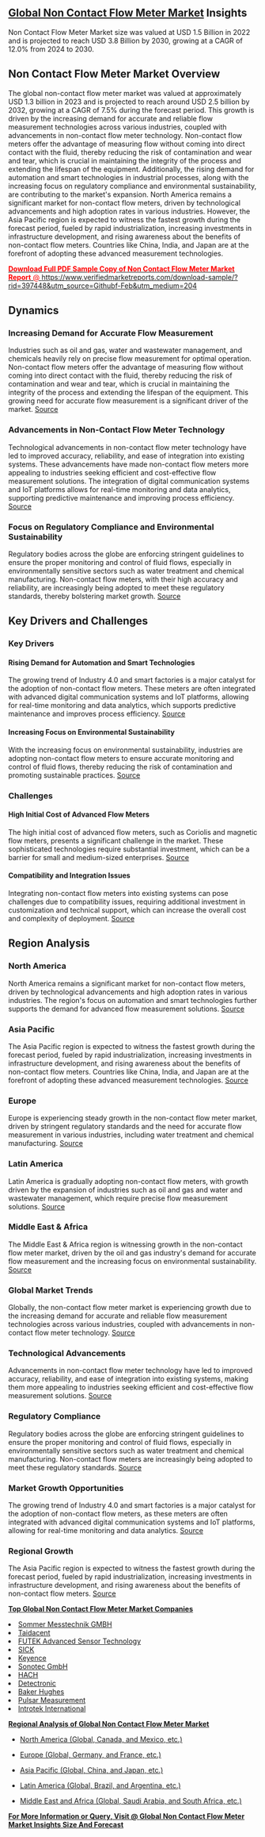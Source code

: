 <h2><a href="https://www.verifiedmarketreports.com/download-sample/?rid=397448&amp;utm_source=Githubf&amp;utm_medium=204" target="_blank">Global Non Contact Flow Meter Market</a> Insights</h2><p>Non Contact Flow Meter Market size was valued at USD 1.5 Billion in 2022 and is projected to reach USD 3.8 Billion by 2030, growing at a CAGR of 12.0% from 2024 to 2030.</p><p> <h2>Non Contact Flow Meter Market Overview</h2> <p>The global non-contact flow meter market was valued at approximately USD 1.3 billion in 2023 and is projected to reach around USD 2.5 billion by 2032, growing at a CAGR of 7.5% during the forecast period. This growth is driven by the increasing demand for accurate and reliable flow measurement technologies across various industries, coupled with advancements in non-contact flow meter technology. Non-contact flow meters offer the advantage of measuring flow without coming into direct contact with the fluid, thereby reducing the risk of contamination and wear and tear, which is crucial in maintaining the integrity of the process and extending the lifespan of the equipment. Additionally, the rising demand for automation and smart technologies in industrial processes, along with the increasing focus on regulatory compliance and environmental sustainability, are contributing to the market's expansion. North America remains a significant market for non-contact flow meters, driven by technological advancements and high adoption rates in various industries. However, the Asia Pacific region is expected to witness the fastest growth during the forecast period, fueled by rapid industrialization, increasing investments in infrastructure development, and rising awareness about the benefits of non-contact flow meters. Countries like China, India, and Japan are at the forefront of adopting these advanced measurement technologies. <a href="#"><p><span class=""><span style="color: #ff0000;"><strong>Download Full PDF Sample Copy of Non Contact Flow Meter Market Report</strong> @ </span><a href="https://www.verifiedmarketreports.com/download-sample/?rid=397448&amp;utm_source=Githubf-Feb&amp;utm_medium=204" target="_blank">https://www.verifiedmarketreports.com/download-sample/?rid=397448&amp;utm_source=Githubf-Feb&amp;utm_medium=204</a></span></p></a></p> <h2>Dynamics</h2> <h3>Increasing Demand for Accurate Flow Measurement</h3> <p>Industries such as oil and gas, water and wastewater management, and chemicals heavily rely on precise flow measurement for optimal operation. Non-contact flow meters offer the advantage of measuring flow without coming into direct contact with the fluid, thereby reducing the risk of contamination and wear and tear, which is crucial in maintaining the integrity of the process and extending the lifespan of the equipment. This growing need for accurate flow measurement is a significant driver of the market. <a href="#">Source</a></p> <h3>Advancements in Non-Contact Flow Meter Technology</h3> <p>Technological advancements in non-contact flow meter technology have led to improved accuracy, reliability, and ease of integration into existing systems. These advancements have made non-contact flow meters more appealing to industries seeking efficient and cost-effective flow measurement solutions. The integration of digital communication systems and IoT platforms allows for real-time monitoring and data analytics, supporting predictive maintenance and improving process efficiency. <a href="#">Source</a></p> <h3>Focus on Regulatory Compliance and Environmental Sustainability</h3> <p>Regulatory bodies across the globe are enforcing stringent guidelines to ensure the proper monitoring and control of fluid flows, especially in environmentally sensitive sectors such as water treatment and chemical manufacturing. Non-contact flow meters, with their high accuracy and reliability, are increasingly being adopted to meet these regulatory standards, thereby bolstering market growth. <a href="#">Source</a></p> <h2>Key Drivers and Challenges</h2> <h3>Key Drivers</h3> <h4>Rising Demand for Automation and Smart Technologies</h4> <p>The growing trend of Industry 4.0 and smart factories is a major catalyst for the adoption of non-contact flow meters. These meters are often integrated with advanced digital communication systems and IoT platforms, allowing for real-time monitoring and data analytics, which supports predictive maintenance and improves process efficiency. <a href="#">Source</a></p> <h4>Increasing Focus on Environmental Sustainability</h4> <p>With the increasing focus on environmental sustainability, industries are adopting non-contact flow meters to ensure accurate monitoring and control of fluid flows, thereby reducing the risk of contamination and promoting sustainable practices. <a href="#">Source</a></p> <h3>Challenges</h3> <h4>High Initial Cost of Advanced Flow Meters</h4> <p>The high initial cost of advanced flow meters, such as Coriolis and magnetic flow meters, presents a significant challenge in the market. These sophisticated technologies require substantial investment, which can be a barrier for small and medium-sized enterprises. <a href="#">Source</a></p> <h4>Compatibility and Integration Issues</h4> <p>Integrating non-contact flow meters into existing systems can pose challenges due to compatibility issues, requiring additional investment in customization and technical support, which can increase the overall cost and complexity of deployment. <a href="#">Source</a></p> <h2>Region Analysis</h2> <h3>North America</h3> <p>North America remains a significant market for non-contact flow meters, driven by technological advancements and high adoption rates in various industries. The region's focus on automation and smart technologies further supports the demand for advanced flow measurement solutions. <a href="#">Source</a></p> <h3>Asia Pacific</h3> <p>The Asia Pacific region is expected to witness the fastest growth during the forecast period, fueled by rapid industrialization, increasing investments in infrastructure development, and rising awareness about the benefits of non-contact flow meters. Countries like China, India, and Japan are at the forefront of adopting these advanced measurement technologies. <a href="#">Source</a></p> <h3>Europe</h3> <p>Europe is experiencing steady growth in the non-contact flow meter market, driven by stringent regulatory standards and the need for accurate flow measurement in various industries, including water treatment and chemical manufacturing. <a href="#">Source</a></p> <h3>Latin America</h3> <p>Latin America is gradually adopting non-contact flow meters, with growth driven by the expansion of industries such as oil and gas and water and wastewater management, which require precise flow measurement solutions. <a href="#">Source</a></p> <h3>Middle East & Africa</h3> <p>The Middle East & Africa region is witnessing growth in the non-contact flow meter market, driven by the oil and gas industry's demand for accurate flow measurement and the increasing focus on environmental sustainability. <a href="#">Source</a></p> <h3>Global Market Trends</h3> <p>Globally, the non-contact flow meter market is experiencing growth due to the increasing demand for accurate and reliable flow measurement technologies across various industries, coupled with advancements in non-contact flow meter technology. <a href="#">Source</a></p> <h3>Technological Advancements</h3> <p>Advancements in non-contact flow meter technology have led to improved accuracy, reliability, and ease of integration into existing systems, making them more appealing to industries seeking efficient and cost-effective flow measurement solutions. <a href="#">Source</a></p> <h3>Regulatory Compliance</h3> <p>Regulatory bodies across the globe are enforcing stringent guidelines to ensure the proper monitoring and control of fluid flows, especially in environmentally sensitive sectors such as water treatment and chemical manufacturing. Non-contact flow meters are increasingly being adopted to meet these regulatory standards. <a href="#">Source</a></p> <h3>Market Growth Opportunities</h3> <p>The growing trend of Industry 4.0 and smart factories is a major catalyst for the adoption of non-contact flow meters, as these meters are often integrated with advanced digital communication systems and IoT platforms, allowing for real-time monitoring and data analytics. <a href="#">Source</a></p> <h3>Regional Growth</h3> <p>The Asia Pacific region is expected to witness the fastest growth during the forecast period, fueled by rapid industrialization, increasing investments in infrastructure development, and rising awareness about the benefits of non-contact flow meters. <a href="#">Source</a</p><p><strong>Top Global Non Contact Flow Meter Market Companies</strong></p><div data-test-id=""><p><li>Sommer Messtechnik GMBH</li><li> Taidacent</li><li> FUTEK Advanced Sensor Technology</li><li> SICK</li><li> Keyence</li><li> Sonotec GmbH</li><li> HACH</li><li> Detectronic</li><li> Baker Hughes</li><li> Pulsar Measurement</li><li> Introtek International</li></p><div><strong>Regional Analysis of&nbsp;Global Non Contact Flow Meter Market</strong></div><ul><li dir="ltr"><p dir="ltr">North America&nbsp;(Global, Canada, and Mexico, etc.)</p></li><li dir="ltr"><p dir="ltr">Europe (Global, Germany, and France, etc.)</p></li><li dir="ltr"><p dir="ltr">Asia Pacific&nbsp;(Global, China, and Japan, etc.)</p></li><li dir="ltr"><p dir="ltr">Latin America&nbsp;(Global, Brazil, and Argentina, etc.)</p></li><li dir="ltr">Middle East and Africa&nbsp;(Global, Saudi Arabia, and South Africa, etc.)</li></ul><p><strong>For More Information or Query, Visit @&nbsp;</strong><strong><a href="https://www.verifiedmarketreports.com/product/non-contact-flow-meter-market/?utm_source=Githubf&amp;utm_medium=204" target="_blank">Global Non Contact Flow Meter Market Insights Size And Forecast</a></strong></p></div>
